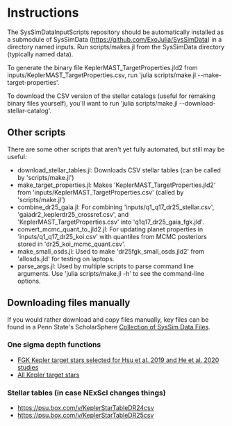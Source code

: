 # Instructions

The SysSimDataInputScripts repository should be automatically installed as a submodule of SysSimData (https://github.com/ExoJulia/SysSimData) in a directory named inputs.
Run scripts/makes.jl from the SysSimData directory (typically named data).

To generate the binary file KeplerMAST_TargetProperties.jld2 from inputs/KeplerMAST_TargetProperties.csv, run
'julia scripts/make.jl --make-target-properties'.

To download the CSV version of the stellar catalogs (useful for remaking binary files yourself), you'll want to run
'julia scripts/make.jl --download-stellar-catalog'.

## Other scripts
There are some other scripts that aren't yet fully automated, but still may be useful:
- download_stellar_tables.jl: Downloads CSV stellar tables (can be called by 'scripts/make.jl')
- make_target_properties.jl: Makes 'KeplerMAST_TargetProperties.jld2' from 'inputs/KeplerMAST_TargetProperties.csv' (called by 'scripts/make.jl')
- combine_dr25_gaia.jl: For combining 'inputs/q1_q17_dr25_stellar.csv', 'gaiadr2_keplerdr25_crossref.csv', and 'KeplerMAST_TargetProperties.csv' into 'q1q17_dr25_gaia_fgk.jld'.
- convert_mcmc_quant_to_jld2.jl:  For updating planet properties in 'inputs/q1_q17_dr25_koi.csv' with quantiles from MCMC posteriors stored in 'dr25_koi_mcmc_quant.csv'.
- make_small_osds.jl:  Used to make 'dr25fgk_small_osds.jld2' from 'allosds.jld' for testing on laptops.
- parse_args.jl: Used by multiple scripts to parse command line arguments.  Use 'julia scripts/make.jl -h' to see the command-line options.

## Downloading files manually
If you would rather download and copy files manually, key files can be found in a Penn State's ScholarSphere [Collection of SysSim Data Files](https://scholarsphere.psu.edu/resources/175d7036-555b-4fc9-b57e-db8af8bb4004a).

### One sigma depth functions
- [FGK Kepler target stars selected for Hsu et al. 2019 and He et al. 2020 studies](https://scholarsphere.psu.edu/resources/460cb19b-86e9-4c04-ac17-69950444437f/downloads/13899)
- [All Kepler target stars](https://scholarsphere.psu.edu/resources/ef562cd1-7a32-40fd-b59b-36f06c47db1c)

### Stellar tables (in case NExScI changes things)
- https://psu.box.com/v/KeplerStarTableDR24csv
- https://psu.box.com/v/KeplerStarTableDR25csv


